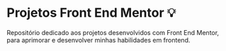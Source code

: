 # Projetos Front End Mentor :bulb:

Repositório dedicado aos projetos desenvolvidos com Front End Mentor, para aprimorar e desenvolver minhas habilidades em frontend.
